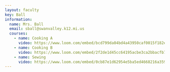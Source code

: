 ```yaml
---
layout: faculty
key: Ball
information:
  name: Mrs. Ball
  email: sball@swanvalley.k12.mi.us
  courses:
    - name: Cooking A
      video: https://www.loom.com/embed/bcd799da04bd4a43950caf0015f182ec
    - name: Cooking B
      video: https://www.loom.com/embed/2f2de1d45cc64195acbe3ca2bbacfb73
    - name: Sewing
      video: https://www.loom.com/embed/0cb87e1d62954e5ba5ed4668216a3599
---
```

